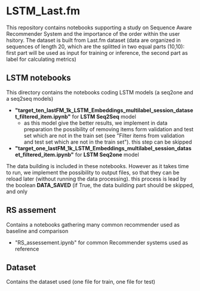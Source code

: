 # LSTM_Last.fm
This repository contains notebooks supporting a study on Sequence Aware Recommender System and the importance of the order within the user hsitory.
The dataset is built from Last.fm dataset (data are organized in sequences of length 20, which are the splitted in two equal parts (10,10): first part will be used as input for training or inference, the second part as label for calculating metrics)

## LSTM notebooks
This directory contains the notebooks coding LSTM models (a seq2one and a seq2seq models)
- **"target_ten_lastFM_1k_LSTM_Embeddings_multilabel_session_dataset_filtered_item.ipynb"** for **LSTM Seq2Seq** model
  - as this model give the better results, we implement in data preparation the possibility of removing items form validation and test set which are not in the train set (see "Filter items from validation and test set which are not in the train set"). this step can be skipped
- **"target_one_lastFM_1k_LSTM_Embeddings_multilabel_session_dataset_filtered_item.ipynb"** for **LSTM Seq2one** model

The data building is included in these notebooks. However as it takes time to run, we implement the possibility to output files, so that they can be reload later (without running the data processing). this process is lead by the boolean **DATA_SAVED** (if True, the data building part should be skipped, and only 

## RS assement
Contains a notebooks gathering many common recommender used as baseline and comparison
- "RS_assessement.ipynb" for common Recommender systems used as reference

## Dataset
Contains the dataset used (one file for train, one file for test)

